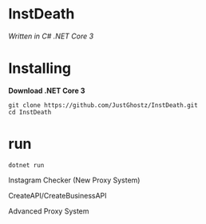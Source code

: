 # InstDeath

*Written in C# .NET Core 3*

# Installing

**Download .NET Core 3**

```
git clone https://github.com/JustGhostz/InstDeath.git
cd InstDeath
```

# run

```
dotnet run
```

Instagram Checker (New Proxy System)

CreateAPI/CreateBusinessAPI

Advanced Proxy System
